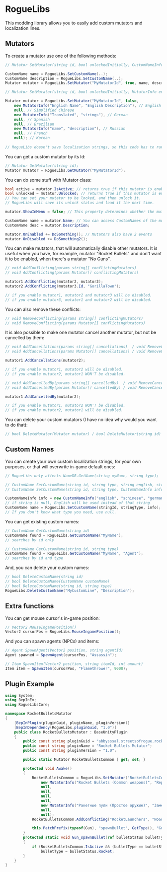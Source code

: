 # RogueLibs
This modding library allows you to easily add custom mutators and localization lines.

## Mutators ##
To create a mutator use one of the following methods:
```cs
// Mutator SetMutator(string id, bool unlockedInitially, CustomNameInfo name, CustomNameInfo description)

CustomName name = RogueLibs.SetCustomName(..);
CustomName description = RogueLibs.SetCustomName(..);
Mutator mutator = RogueLibs.SetMutator("MyMutatorId", true, name, description);

// Mutator SetMutator(string id, bool unlockedInitially, MutatorInfo english, MutatorInfo schinese = null, MutatorInfo german = null, MutatorInfo spanish = null, MutatorInfo brazilian = null, MutatorInfo russian = null, MutatorInfo french = null, MutatorInfo koreana = null)

Mutator mutator = RogueLibs.SetMutator("MyMutatorId", false,
    new MutatorInfo("English Name", "English Description"), // English
    null, // Simplified Chinese
    new MutatorInfo("Translated", "strings"), // German
    null, // Spanish
    null, // Brazilian
    new MutatorInfo("name", "description"), // Russian
    null, // French
    null); // Korean
    
// RogueLibs doesn't save localization strings, so this code has to run every time!
```
You can get a custom mutator by its Id:
```cs
// Mutator GetMutator(string id);
Mutator mutator = RogueLibs.GetMutator("MyMutatorId");
```
You can do some stuff with Mutator class:
```cs
bool active = mutator.IsActive; // returns true if this mutator is enabled (can be set)
bool unlocked = mutator.Unlocked; // returns true if this mutator is enabled (can be set)
// You can set your mutator to be locked, and then unlock it.
// RogueLibs will save its unlock status and load it the next time.

mutator.ShowInMenu = false; // This property determines whether the mutator will be shown in Mutator Menu

CustomName name = mutator.Name; // You can access CustomNames of the mutator
CustomName desc = mutator.Description;

mutator.OnEnabled += DoSomething(); // Mutators also have 2 events
mutator.OnDisabled += DoSomething2();
```
You can make mutators, that will automatically disable other mutators. It is useful when you have, for example, mutator "Rocket Bullets" and don't want it to be enabled, when there's a mutator "No Guns".
```cs
// void AddConflicting(params string[] conflictingMutators)
// void AddConflicting(params Mutator[] conflictingMutators)

mutator1.AddConflicting(mutator2, mutator3);
mutator2.AddConflicting(mutator3.Id, "GorillaTown");

// if you enable mutator1, mutator2 and mutator3 will be disabled.
// if you enable mutator3, mutator1 and mutator2 will be disabled.
```
You can also remove these conflicts:
```cs
// void RemoveConflicting(params string[] conflictingMutators)
// void RemoveConflicting(params Mutator[] conflictingMutators)
```
It is also possible to make one mutator cancel another mutator, but not be cancelled by them:
```cs
// void AddCancellations(params string[] cancellations)  / void RemoveCancellations(params string[] cancellations)
// void AddCancellations(params Mutator[] cancellations) / void RemoveCancellations(params Mutator[] cancellations)

mutator1.AddCancellations(mutator2);

// if you enable mutator1, mutator2 will be disabled.
// if you enable mutator2, mutator1 WON'T be disabled.
```
```cs
// void AddCancelledBy(params string[] cancelledBy)  / void RemoveCancelledBy(params string[] cancelledBy)
// void AddCancelledBy(params Mutator[] cancelledBy) / void RemoveCancelledBy(params Mutator[] cancelledBy)

mutator1.AddCancelledBy(mutator2);

// if you enable mutator1, mutator2 WON'T be disabled.
// if you enable mutator2, mutator1 will be disabled.
```
You can delete your custom mutators (I have no idea why would you want to do that):
```cs
// bool DeleteMutator(Mutator mutator) / bool DeleteMutator(string id)
```
## Custom Names ##
You can create your own custom localization strings, for your own purposes, or that will overwrite in-game default ones:
```cs
// RogueLibs only affects NameDB.GetName(string myName, string type);

// CustomName SetCustomName(string id, string type, string english, string schinese = null, string german = null, string spanish = null, string brazilian = null, string russian = null, string french = null, string koreana = null)
// CustomName SetCustomName(string id, string type, CustomNameInfo info)

CustomNameInfo info = new CustomNameInfo("english", "schinese", "german", "spanish", "brazilian", "russian", "french", "koreana");
// if string is null, English will be used instead of that string
CustomName name = RogueLibs.SetCustomName(stringId, stringType, info);
// If you don't know what type you need, use null.
```
You can get existing custom names:
```cs
// CustomName GetCustomName(string id)
CustomName found = RogueLibs.GetCustomName("MyName");
// searches by id only

// CustomName GetCustomName(string id, string type)
CustomName found = RogueLibs.GetCustomName("MyName", "Agent");
// searches by id and type
```
And, you can delete your custom names:
```cs
// bool DeleteCustomName(string id)
// bool DeleteCustomName(CustomName customName)
// bool DeleteCustomName(string id, string type)
RogueLibs.DeleteCustomName("MyCustomLine", "Description");
```
## Extra functions ##
You can get mouse cursor's in-game position:
```cs
// Vector2 MouseIngamePosition()
Vector2 cursorPos = RogueLibs.MouseIngamePosition();
```
And you can spawn agents (NPCs) and items:
```cs
// Agent SpawnAgent(Vector2 position, string agentId)
Agent spawned = SpawnAgent(cursorPos, "Assassin");

// Item SpawnItem(Vector2 position, string itemId, int amount)
Item item = SpawnItem(cursorPos, "Flamethrower", 9000);
```
## Plugin Example ##
```cs
using System;
using BepInEx;
using RogueLibsCore;

namespace RocketBulletsMutator
{
	[BepInPlugin(pluginGuid, pluginName, pluginVersion)]
	[BepInDependency(RogueLibs.pluginGuid, "1.0")]
    public class RocketBulletsMutator : BaseUnityPlugin
    {
		public const string pluginGuid = "abbysssal.streetsofrogue.rocketbulletsmutator";
		public const string pluginName = "Rocket Bullets Mutator";
		public const string pluginVersion = "1.0";

		public static Mutator RocketBulletsCommon { get; set; }

		protected void Awake()
		{
			RocketBulletsCommon = RogueLibs.SetMutator("RocketBulletsCommon", true,
				new MutatorInfo("Rocket Bullets (Common weapons)", "Replaces common bullets (Pistol, Shotgun, Machinegun, etc.) with rockets. Rate of fire is unchanged."),
				null,
				null,
				null,
				null,
				new MutatorInfo("Ракетные пули (Простое оружие)", "Заменяет простые пули (Пистолет, Дробовик, Автомат и т.п.) на ракеты. Скорость стрельбы не изменена."),
				null,
				null);
			RocketBulletsCommon.AddConflicting("RocketLaunchers", "NoGuns");

			this.PatchPrefix(typeof(Gun), "spawnBullet", GetType(), "Gun_spawnBullet", new Type[] { typeof(bulletStatus), typeof(InvItem), typeof(int), typeof(bool), typeof(string) });
		}
		protected static void Gun_spawnBullet(ref bulletStatus bulletType)
		{
			if (RocketBulletsCommon.IsActive && (bulletType == bulletStatus.Normal || bulletType == bulletStatus.Shotgun || bulletType == bulletStatus.Revolver))
				bulletType = bulletStatus.Rocket;
		}
	}
}
```
